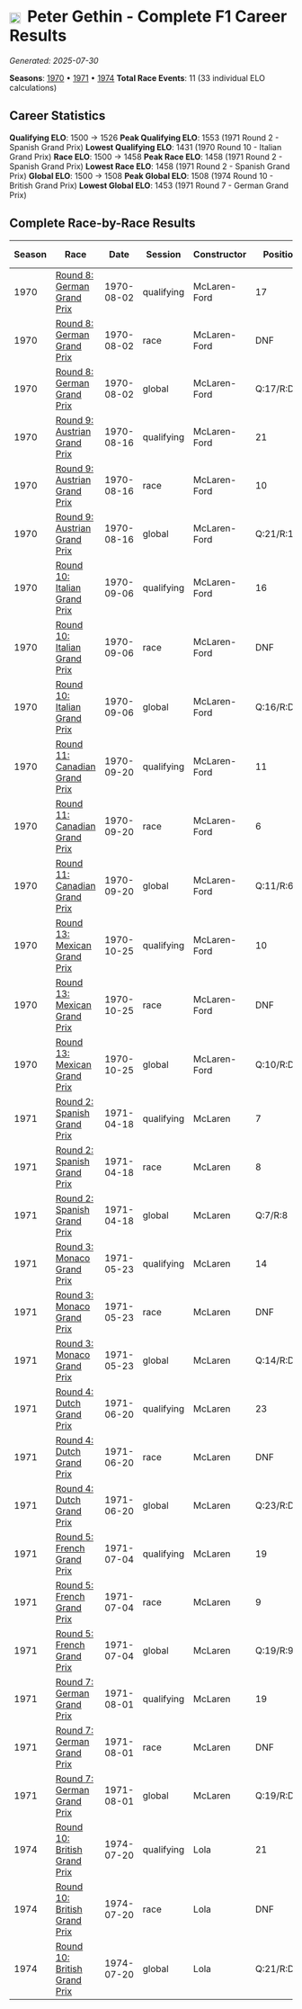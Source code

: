 # <img src="https://upload.wikimedia.org/wikipedia/commons/thumb/8/83/Flag_of_the_United_Kingdom_%283-5%29.svg/512px-Flag_of_the_United_Kingdom_%283-5%29.svg.png?20250726143817" alt="United Kingdom" width="20" height="auto" style="vertical-align: middle; margin-right: 5px;" onerror="this.outerHTML='🇬🇧'; this.style.marginRight='5px';"/> Peter Gethin - Complete F1 Career Results

*Generated: 2025-07-30*

**Seasons**: [1970](../results/1970-season-report.md) • [1971](../results/1971-season-report.md) • [1974](../results/1974-season-report.md)
**Total Race Events**: 11 (33 individual ELO calculations)

## Career Statistics

**Qualifying ELO**: 1500 → 1526
**Peak Qualifying ELO**: 1553 (1971 Round 2 - Spanish Grand Prix)
**Lowest Qualifying ELO**: 1431 (1970 Round 10 - Italian Grand Prix)
**Race ELO**: 1500 → 1458
**Peak Race ELO**: 1458 (1971 Round 2 - Spanish Grand Prix)
**Lowest Race ELO**: 1458 (1971 Round 2 - Spanish Grand Prix)
**Global ELO**: 1500 → 1508
**Peak Global ELO**: 1508 (1974 Round 10 - British Grand Prix)
**Lowest Global ELO**: 1453 (1971 Round 7 - German Grand Prix)

## Complete Race-by-Race Results

| Season | Race | Date | Session | Constructor | Position | Starting ELO | ELO Change | Final ELO | Teammate |
|--------|------|------|---------|-------------|----------|--------------|------------|-----------|----------|
| 1970 | [Round 8: German Grand Prix](../results/1970-season-report.md#round-8-german-grand-prix) | 1970-08-02 | qualifying | McLaren-Ford | 17 | 1500 | -27 | 1473 | <img src="https://upload.wikimedia.org/wikipedia/commons/3/3e/Flag_of_New_Zealand.svg" alt="New Zealand" width="20" height="auto" style="vertical-align: middle; margin-right: 5px;" onerror="this.outerHTML='🇳🇿'; this.style.marginRight='5px';"/> Denny Hulme |
| 1970 | [Round 8: German Grand Prix](../results/1970-season-report.md#round-8-german-grand-prix) | 1970-08-02 | race | McLaren-Ford | DNF | 1500 | N/A | 1500 | <img src="https://upload.wikimedia.org/wikipedia/commons/3/3e/Flag_of_New_Zealand.svg" alt="New Zealand" width="20" height="auto" style="vertical-align: middle; margin-right: 5px;" onerror="this.outerHTML='🇳🇿'; this.style.marginRight='5px';"/> Denny Hulme |
| 1970 | [Round 8: German Grand Prix](../results/1970-season-report.md#round-8-german-grand-prix) | 1970-08-02 | global | McLaren-Ford | Q:17/R:DNF | 1500 | -8 | 1492 | <img src="https://upload.wikimedia.org/wikipedia/commons/3/3e/Flag_of_New_Zealand.svg" alt="New Zealand" width="20" height="auto" style="vertical-align: middle; margin-right: 5px;" onerror="this.outerHTML='🇳🇿'; this.style.marginRight='5px';"/> Denny Hulme |
| 1970 | [Round 9: Austrian Grand Prix](../results/1970-season-report.md#round-9-austrian-grand-prix) | 1970-08-16 | qualifying | McLaren-Ford | 21 | 1473 | -22 | 1450 | <img src="https://upload.wikimedia.org/wikipedia/commons/3/3e/Flag_of_New_Zealand.svg" alt="New Zealand" width="20" height="auto" style="vertical-align: middle; margin-right: 5px;" onerror="this.outerHTML='🇳🇿'; this.style.marginRight='5px';"/> Denny Hulme |
| 1970 | [Round 9: Austrian Grand Prix](../results/1970-season-report.md#round-9-austrian-grand-prix) | 1970-08-16 | race | McLaren-Ford | 10 | 1500 | N/A | 1500 | <img src="https://upload.wikimedia.org/wikipedia/commons/3/3e/Flag_of_New_Zealand.svg" alt="New Zealand" width="20" height="auto" style="vertical-align: middle; margin-right: 5px;" onerror="this.outerHTML='🇳🇿'; this.style.marginRight='5px';"/> Denny Hulme |
| 1970 | [Round 9: Austrian Grand Prix](../results/1970-season-report.md#round-9-austrian-grand-prix) | 1970-08-16 | global | McLaren-Ford | Q:21/R:10 | 1492 | -7 | 1485 | <img src="https://upload.wikimedia.org/wikipedia/commons/3/3e/Flag_of_New_Zealand.svg" alt="New Zealand" width="20" height="auto" style="vertical-align: middle; margin-right: 5px;" onerror="this.outerHTML='🇳🇿'; this.style.marginRight='5px';"/> Denny Hulme |
| 1970 | [Round 10: Italian Grand Prix](../results/1970-season-report.md#round-10-italian-grand-prix) | 1970-09-06 | qualifying | McLaren-Ford | 16 | 1450 | -19 | 1431 | <img src="https://upload.wikimedia.org/wikipedia/commons/3/3e/Flag_of_New_Zealand.svg" alt="New Zealand" width="20" height="auto" style="vertical-align: middle; margin-right: 5px;" onerror="this.outerHTML='🇳🇿'; this.style.marginRight='5px';"/> Denny Hulme |
| 1970 | [Round 10: Italian Grand Prix](../results/1970-season-report.md#round-10-italian-grand-prix) | 1970-09-06 | race | McLaren-Ford | DNF | 1500 | N/A | 1500 | <img src="https://upload.wikimedia.org/wikipedia/commons/3/3e/Flag_of_New_Zealand.svg" alt="New Zealand" width="20" height="auto" style="vertical-align: middle; margin-right: 5px;" onerror="this.outerHTML='🇳🇿'; this.style.marginRight='5px';"/> Denny Hulme |
| 1970 | [Round 10: Italian Grand Prix](../results/1970-season-report.md#round-10-italian-grand-prix) | 1970-09-06 | global | McLaren-Ford | Q:16/R:DNF | 1485 | -6 | 1480 | <img src="https://upload.wikimedia.org/wikipedia/commons/3/3e/Flag_of_New_Zealand.svg" alt="New Zealand" width="20" height="auto" style="vertical-align: middle; margin-right: 5px;" onerror="this.outerHTML='🇳🇿'; this.style.marginRight='5px';"/> Denny Hulme |
| 1970 | [Round 11: Canadian Grand Prix](../results/1970-season-report.md#round-11-canadian-grand-prix) | 1970-09-20 | qualifying | McLaren-Ford | 11 | 1431 | +48 | 1479 | <img src="https://upload.wikimedia.org/wikipedia/commons/3/3e/Flag_of_New_Zealand.svg" alt="New Zealand" width="20" height="auto" style="vertical-align: middle; margin-right: 5px;" onerror="this.outerHTML='🇳🇿'; this.style.marginRight='5px';"/> Denny Hulme |
| 1970 | [Round 11: Canadian Grand Prix](../results/1970-season-report.md#round-11-canadian-grand-prix) | 1970-09-20 | race | McLaren-Ford | 6 | 1500 | N/A | 1500 | <img src="https://upload.wikimedia.org/wikipedia/commons/3/3e/Flag_of_New_Zealand.svg" alt="New Zealand" width="20" height="auto" style="vertical-align: middle; margin-right: 5px;" onerror="this.outerHTML='🇳🇿'; this.style.marginRight='5px';"/> Denny Hulme |
| 1970 | [Round 11: Canadian Grand Prix](../results/1970-season-report.md#round-11-canadian-grand-prix) | 1970-09-20 | global | McLaren-Ford | Q:11/R:6 | 1480 | +14 | 1494 | <img src="https://upload.wikimedia.org/wikipedia/commons/3/3e/Flag_of_New_Zealand.svg" alt="New Zealand" width="20" height="auto" style="vertical-align: middle; margin-right: 5px;" onerror="this.outerHTML='🇳🇿'; this.style.marginRight='5px';"/> Denny Hulme |
| 1970 | [Round 13: Mexican Grand Prix](../results/1970-season-report.md#round-13-mexican-grand-prix) | 1970-10-25 | qualifying | McLaren-Ford | 10 | 1479 | +40 | 1520 | <img src="https://upload.wikimedia.org/wikipedia/commons/3/3e/Flag_of_New_Zealand.svg" alt="New Zealand" width="20" height="auto" style="vertical-align: middle; margin-right: 5px;" onerror="this.outerHTML='🇳🇿'; this.style.marginRight='5px';"/> Denny Hulme |
| 1970 | [Round 13: Mexican Grand Prix](../results/1970-season-report.md#round-13-mexican-grand-prix) | 1970-10-25 | race | McLaren-Ford | DNF | 1500 | N/A | 1500 | <img src="https://upload.wikimedia.org/wikipedia/commons/3/3e/Flag_of_New_Zealand.svg" alt="New Zealand" width="20" height="auto" style="vertical-align: middle; margin-right: 5px;" onerror="this.outerHTML='🇳🇿'; this.style.marginRight='5px';"/> Denny Hulme |
| 1970 | [Round 13: Mexican Grand Prix](../results/1970-season-report.md#round-13-mexican-grand-prix) | 1970-10-25 | global | McLaren-Ford | Q:10/R:DNF | 1494 | +12 | 1506 | <img src="https://upload.wikimedia.org/wikipedia/commons/3/3e/Flag_of_New_Zealand.svg" alt="New Zealand" width="20" height="auto" style="vertical-align: middle; margin-right: 5px;" onerror="this.outerHTML='🇳🇿'; this.style.marginRight='5px';"/> Denny Hulme |
| 1971 | [Round 2: Spanish Grand Prix](../results/1971-season-report.md#round-2-spanish-grand-prix) | 1971-04-18 | qualifying | McLaren | 7 | 1520 | +33 | 1553 | <img src="https://upload.wikimedia.org/wikipedia/commons/3/3e/Flag_of_New_Zealand.svg" alt="New Zealand" width="20" height="auto" style="vertical-align: middle; margin-right: 5px;" onerror="this.outerHTML='🇳🇿'; this.style.marginRight='5px';"/> Denny Hulme |
| 1971 | [Round 2: Spanish Grand Prix](../results/1971-season-report.md#round-2-spanish-grand-prix) | 1971-04-18 | race | McLaren | 8 | 1500 | -42 | 1458 | <img src="https://upload.wikimedia.org/wikipedia/commons/3/3e/Flag_of_New_Zealand.svg" alt="New Zealand" width="20" height="auto" style="vertical-align: middle; margin-right: 5px;" onerror="this.outerHTML='🇳🇿'; this.style.marginRight='5px';"/> Denny Hulme |
| 1971 | [Round 2: Spanish Grand Prix](../results/1971-season-report.md#round-2-spanish-grand-prix) | 1971-04-18 | global | McLaren | Q:7/R:8 | 1506 | -19 | 1487 | <img src="https://upload.wikimedia.org/wikipedia/commons/3/3e/Flag_of_New_Zealand.svg" alt="New Zealand" width="20" height="auto" style="vertical-align: middle; margin-right: 5px;" onerror="this.outerHTML='🇳🇿'; this.style.marginRight='5px';"/> Denny Hulme |
| 1971 | [Round 3: Monaco Grand Prix](../results/1971-season-report.md#round-3-monaco-grand-prix) | 1971-05-23 | qualifying | McLaren | 14 | 1553 | -37 | 1516 | <img src="https://upload.wikimedia.org/wikipedia/commons/3/3e/Flag_of_New_Zealand.svg" alt="New Zealand" width="20" height="auto" style="vertical-align: middle; margin-right: 5px;" onerror="this.outerHTML='🇳🇿'; this.style.marginRight='5px';"/> Denny Hulme |
| 1971 | [Round 3: Monaco Grand Prix](../results/1971-season-report.md#round-3-monaco-grand-prix) | 1971-05-23 | race | McLaren | DNF | 1458 | N/A | 1458 | <img src="https://upload.wikimedia.org/wikipedia/commons/3/3e/Flag_of_New_Zealand.svg" alt="New Zealand" width="20" height="auto" style="vertical-align: middle; margin-right: 5px;" onerror="this.outerHTML='🇳🇿'; this.style.marginRight='5px';"/> Denny Hulme |
| 1971 | [Round 3: Monaco Grand Prix](../results/1971-season-report.md#round-3-monaco-grand-prix) | 1971-05-23 | global | McLaren | Q:14/R:DNF | 1487 | -11 | 1475 | <img src="https://upload.wikimedia.org/wikipedia/commons/3/3e/Flag_of_New_Zealand.svg" alt="New Zealand" width="20" height="auto" style="vertical-align: middle; margin-right: 5px;" onerror="this.outerHTML='🇳🇿'; this.style.marginRight='5px';"/> Denny Hulme |
| 1971 | [Round 4: Dutch Grand Prix](../results/1971-season-report.md#round-4-dutch-grand-prix) | 1971-06-20 | qualifying | McLaren | 23 | 1516 | -30 | 1486 | <img src="https://upload.wikimedia.org/wikipedia/commons/3/3e/Flag_of_New_Zealand.svg" alt="New Zealand" width="20" height="auto" style="vertical-align: middle; margin-right: 5px;" onerror="this.outerHTML='🇳🇿'; this.style.marginRight='5px';"/> Denny Hulme |
| 1971 | [Round 4: Dutch Grand Prix](../results/1971-season-report.md#round-4-dutch-grand-prix) | 1971-06-20 | race | McLaren | DNF | 1458 | N/A | 1458 | <img src="https://upload.wikimedia.org/wikipedia/commons/3/3e/Flag_of_New_Zealand.svg" alt="New Zealand" width="20" height="auto" style="vertical-align: middle; margin-right: 5px;" onerror="this.outerHTML='🇳🇿'; this.style.marginRight='5px';"/> Denny Hulme |
| 1971 | [Round 4: Dutch Grand Prix](../results/1971-season-report.md#round-4-dutch-grand-prix) | 1971-06-20 | global | McLaren | Q:23/R:DNF | 1475 | -9 | 1466 | <img src="https://upload.wikimedia.org/wikipedia/commons/3/3e/Flag_of_New_Zealand.svg" alt="New Zealand" width="20" height="auto" style="vertical-align: middle; margin-right: 5px;" onerror="this.outerHTML='🇳🇿'; this.style.marginRight='5px';"/> Denny Hulme |
| 1971 | [Round 5: French Grand Prix](../results/1971-season-report.md#round-5-french-grand-prix) | 1971-07-04 | qualifying | McLaren | 19 | 1486 | -25 | 1461 | <img src="https://upload.wikimedia.org/wikipedia/commons/3/3e/Flag_of_New_Zealand.svg" alt="New Zealand" width="20" height="auto" style="vertical-align: middle; margin-right: 5px;" onerror="this.outerHTML='🇳🇿'; this.style.marginRight='5px';"/> Denny Hulme |
| 1971 | [Round 5: French Grand Prix](../results/1971-season-report.md#round-5-french-grand-prix) | 1971-07-04 | race | McLaren | 9 | 1458 | N/A | 1458 | <img src="https://upload.wikimedia.org/wikipedia/commons/3/3e/Flag_of_New_Zealand.svg" alt="New Zealand" width="20" height="auto" style="vertical-align: middle; margin-right: 5px;" onerror="this.outerHTML='🇳🇿'; this.style.marginRight='5px';"/> Denny Hulme |
| 1971 | [Round 5: French Grand Prix](../results/1971-season-report.md#round-5-french-grand-prix) | 1971-07-04 | global | McLaren | Q:19/R:9 | 1466 | -7 | 1459 | <img src="https://upload.wikimedia.org/wikipedia/commons/3/3e/Flag_of_New_Zealand.svg" alt="New Zealand" width="20" height="auto" style="vertical-align: middle; margin-right: 5px;" onerror="this.outerHTML='🇳🇿'; this.style.marginRight='5px';"/> Denny Hulme |
| 1971 | [Round 7: German Grand Prix](../results/1971-season-report.md#round-7-german-grand-prix) | 1971-08-01 | qualifying | McLaren | 19 | 1461 | -21 | 1441 | <img src="https://upload.wikimedia.org/wikipedia/commons/3/3e/Flag_of_New_Zealand.svg" alt="New Zealand" width="20" height="auto" style="vertical-align: middle; margin-right: 5px;" onerror="this.outerHTML='🇳🇿'; this.style.marginRight='5px';"/> Denny Hulme |
| 1971 | [Round 7: German Grand Prix](../results/1971-season-report.md#round-7-german-grand-prix) | 1971-08-01 | race | McLaren | DNF | 1458 | N/A | 1458 | <img src="https://upload.wikimedia.org/wikipedia/commons/3/3e/Flag_of_New_Zealand.svg" alt="New Zealand" width="20" height="auto" style="vertical-align: middle; margin-right: 5px;" onerror="this.outerHTML='🇳🇿'; this.style.marginRight='5px';"/> Denny Hulme |
| 1971 | [Round 7: German Grand Prix](../results/1971-season-report.md#round-7-german-grand-prix) | 1971-08-01 | global | McLaren | Q:19/R:DNF | 1459 | -6 | 1453 | <img src="https://upload.wikimedia.org/wikipedia/commons/3/3e/Flag_of_New_Zealand.svg" alt="New Zealand" width="20" height="auto" style="vertical-align: middle; margin-right: 5px;" onerror="this.outerHTML='🇳🇿'; this.style.marginRight='5px';"/> Denny Hulme |
| 1974 | [Round 10: British Grand Prix](../results/1974-season-report.md#round-10-british-grand-prix) | 1974-07-20 | qualifying | Lola | 21 | 1500 | +26 | 1526 | <img src="https://upload.wikimedia.org/wikipedia/commons/thumb/8/83/Flag_of_the_United_Kingdom_%283-5%29.svg/512px-Flag_of_the_United_Kingdom_%283-5%29.svg.png?20250726143817" alt="United Kingdom" width="20" height="auto" style="vertical-align: middle; margin-right: 5px;" onerror="this.outerHTML='🇬🇧'; this.style.marginRight='5px';"/> Graham Hill |
| 1974 | [Round 10: British Grand Prix](../results/1974-season-report.md#round-10-british-grand-prix) | 1974-07-20 | race | Lola | DNF | 1500 | N/A | 1500 | <img src="https://upload.wikimedia.org/wikipedia/commons/thumb/8/83/Flag_of_the_United_Kingdom_%283-5%29.svg/512px-Flag_of_the_United_Kingdom_%283-5%29.svg.png?20250726143817" alt="United Kingdom" width="20" height="auto" style="vertical-align: middle; margin-right: 5px;" onerror="this.outerHTML='🇬🇧'; this.style.marginRight='5px';"/> Graham Hill |
| 1974 | [Round 10: British Grand Prix](../results/1974-season-report.md#round-10-british-grand-prix) | 1974-07-20 | global | Lola | Q:21/R:DNF | 1500 | +8 | 1508 | <img src="https://upload.wikimedia.org/wikipedia/commons/thumb/8/83/Flag_of_the_United_Kingdom_%283-5%29.svg/512px-Flag_of_the_United_Kingdom_%283-5%29.svg.png?20250726143817" alt="United Kingdom" width="20" height="auto" style="vertical-align: middle; margin-right: 5px;" onerror="this.outerHTML='🇬🇧'; this.style.marginRight='5px';"/> Graham Hill |
